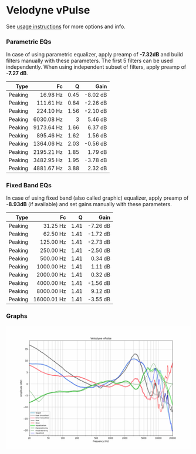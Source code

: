 # Velodyne vPulse
See [usage instructions](https://github.com/jaakkopasanen/AutoEq#usage) for more options and info.

### Parametric EQs
In case of using parametric equalizer, apply preamp of **-7.32dB** and build filters manually
with these parameters. The first 5 filters can be used independently.
When using independent subset of filters, apply preamp of **-7.27 dB**.

| Type    | Fc         |    Q | Gain     |
|--------:|-----------:|-----:|---------:|
| Peaking | 16.98 Hz   | 0.45 | -8.02 dB |
| Peaking | 111.61 Hz  | 0.84 | -2.26 dB |
| Peaking | 224.10 Hz  | 1.56 | -2.10 dB |
| Peaking | 6030.08 Hz | 3    | 5.46 dB  |
| Peaking | 9173.64 Hz | 1.66 | 6.37 dB  |
| Peaking | 895.46 Hz  | 1.62 | 1.56 dB  |
| Peaking | 1364.06 Hz | 2.03 | -0.56 dB |
| Peaking | 2195.21 Hz | 1.85 | 1.79 dB  |
| Peaking | 3482.95 Hz | 1.95 | -3.78 dB |
| Peaking | 4881.67 Hz | 3.88 | 2.32 dB  |

### Fixed Band EQs
In case of using fixed band (also called graphic) equalizer, apply preamp of **-8.93dB**
(if available) and set gains manually with these parameters.

| Type    | Fc          |    Q | Gain     |
|--------:|------------:|-----:|---------:|
| Peaking | 31.25 Hz    | 1.41 | -7.26 dB |
| Peaking | 62.50 Hz    | 1.41 | -1.72 dB |
| Peaking | 125.00 Hz   | 1.41 | -2.73 dB |
| Peaking | 250.00 Hz   | 1.41 | -2.50 dB |
| Peaking | 500.00 Hz   | 1.41 | 0.34 dB  |
| Peaking | 1000.00 Hz  | 1.41 | 1.11 dB  |
| Peaking | 2000.00 Hz  | 1.41 | 0.32 dB  |
| Peaking | 4000.00 Hz  | 1.41 | -1.56 dB |
| Peaking | 8000.00 Hz  | 1.41 | 9.12 dB  |
| Peaking | 16000.01 Hz | 1.41 | -3.55 dB |

### Graphs
![](./Velodyne%20vPulse.png)